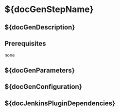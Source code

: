 # ${docGenStepName}

## ${docGenDescription}

## Prerequisites

none

## ${docGenParameters}

## ${docGenConfiguration}

## ${docJenkinsPluginDependencies}
